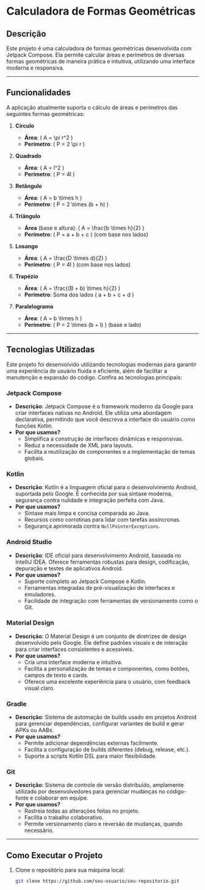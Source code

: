 # **Calculadora de Formas Geométricas**

## **Descrição**
Este projeto é uma calculadora de formas geométricas desenvolvida com Jetpack Compose. Ela permite calcular áreas e perímetros de diversas formas geométricas de maneira prática e intuitiva, utilizando uma interface moderna e responsiva.

---

## **Funcionalidades**
A aplicação atualmente suporta o cálculo de áreas e perímetros das seguintes formas geométricas:

1. **Círculo**
   - **Área**: \( A = \pi r^2 \)
   - **Perímetro**: \( P = 2 \pi r \)

2. **Quadrado**
   - **Área**: \( A = l^2 \)
   - **Perímetro**: \( P = 4l \)

3. **Retângulo**
   - **Área**: \( A = b \times h \)
   - **Perímetro**: \( P = 2 \times (b + h) \)

4. **Triângulo**
   - **Área** (base e altura): \( A = \frac{b \times h}{2} \)
   - **Perímetro**: \( P = a + b + c \) (com base nos lados)

5. **Losango**
   - **Área**: \( A = \frac{D \times d}{2} \)
   - **Perímetro**: \( P = 4l \) (com base nos lados)

6. **Trapézio**
   - **Área**: \( A = \frac{(B + b) \times h}{2} \)
   - **Perímetro**: Soma dos lados \( a + b + c + d \)

7. **Paralelogramo**
   - **Área**: \( A = b \times h \)
   - **Perímetro**: \( P = 2 \times (b + l) \) (base e lado)

---

## **Tecnologias Utilizadas**

Este projeto foi desenvolvido utilizando tecnologias modernas para garantir uma experiência de usuário fluida e eficiente, além de facilitar a manutenção e expansão do código. Confira as tecnologias principais:

### **Jetpack Compose**
- **Descrição**: Jetpack Compose é o framework moderno da Google para criar interfaces nativas no Android. Ele utiliza uma abordagem declarativa, permitindo que você descreva a interface do usuário como funções Kotlin.
- **Por que usamos?**  
  - Simplifica a construção de interfaces dinâmicas e responsivas.
  - Reduz a necessidade de XML para layouts.
  - Facilita a reutilização de componentes e a implementação de temas globais.
  
### **Kotlin**
- **Descrição**: Kotlin é a linguagem oficial para o desenvolvimento Android, suportada pelo Google. É conhecida por sua sintaxe moderna, segurança contra nulidade e integração perfeita com Java.
- **Por que usamos?**  
  - Sintaxe mais limpa e concisa comparada ao Java.
  - Recursos como corrotinas para lidar com tarefas assíncronas.
  - Segurança aprimorada contra `NullPointerExceptions`.

### **Android Studio**
- **Descrição**: IDE oficial para desenvolvimento Android, baseada no IntelliJ IDEA. Oferece ferramentas robustas para design, codificação, depuração e testes de aplicativos Android.
- **Por que usamos?**  
  - Suporte completo ao Jetpack Compose e Kotlin.
  - Ferramentas integradas de pré-visualização de interfaces e emuladores.
  - Facilidade de integração com ferramentas de versionamento como o Git.

### **Material Design**
- **Descrição**: O Material Design é um conjunto de diretrizes de design desenvolvido pelo Google. Ele define padrões visuais e de interação para criar interfaces consistentes e acessíveis.
- **Por que usamos?**  
  - Cria uma interface moderna e intuitiva.
  - Facilita a personalização de temas e componentes, como botões, campos de texto e cards.
  - Oferece uma excelente experiência para o usuário, com feedback visual claro.

### **Gradle**
- **Descrição**: Sistema de automação de builds usado em projetos Android para gerenciar dependências, configurar variantes de build e gerar APKs ou AABs.
- **Por que usamos?**  
  - Permite adicionar dependências externas facilmente.
  - Facilita a configuração de builds diferentes (debug, release, etc.).
  - Suporte a scripts Kotlin DSL para maior flexibilidade.

### **Git**
- **Descrição**: Sistema de controle de versão distribuído, amplamente utilizado por desenvolvedores para gerenciar mudanças no código-fonte e colaborar em equipe.
- **Por que usamos?**  
  - Rastreia todas as alterações feitas no projeto.
  - Facilita o trabalho colaborativo.
  - Permite versionamento claro e reversão de mudanças, quando necessário.

---

## **Como Executar o Projeto**

1. Clone o repositório para sua máquina local:
   ```bash
   git clone https://github.com/seu-usuario/seu-repositorio.git
